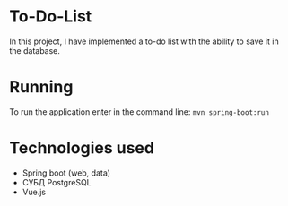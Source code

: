 # To-Do-List
In this project, I have implemented a to-do list with the ability to save it in the database.

# Running
To run the application enter in the command line: `mvn spring-boot:run`

# Technologies used
* Spring boot (web, data)
* СУБД PostgreSQL
* Vue.js

